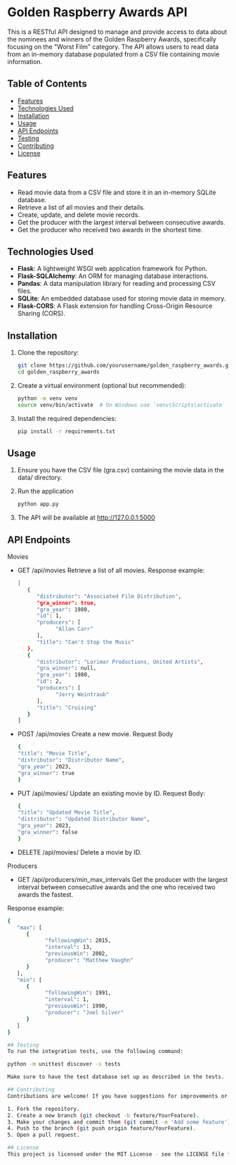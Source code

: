 # Golden Raspberry Awards API

This is a RESTful API designed to manage and provide access to data about the nominees and winners of the Golden Raspberry Awards, specifically focusing on the "Worst Film" category. The API allows users to read data from an in-memory database populated from a CSV file containing movie information.

## Table of Contents
- [Features](#features)
- [Technologies Used](#technologies-used)
- [Installation](#installation)
- [Usage](#usage)
- [API Endpoints](#api-endpoints)
- [Testing](#testing)
- [Contributing](#contributing)
- [License](#license)

## Features
- Read movie data from a CSV file and store it in an in-memory SQLite database.
- Retrieve a list of all movies and their details.
- Create, update, and delete movie records.
- Get the producer with the largest interval between consecutive awards.
- Get the producer who received two awards in the shortest time.

## Technologies Used
- **Flask**: A lightweight WSGI web application framework for Python.
- **Flask-SQLAlchemy**: An ORM for managing database interactions.
- **Pandas**: A data manipulation library for reading and processing CSV files.
- **SQLite**: An embedded database used for storing movie data in memory.
- **Flask-CORS**: A Flask extension for handling Cross-Origin Resource Sharing (CORS).

## Installation

1. Clone the repository:
   ```bash
   git clone https://github.com/yourusername/golden_raspberry_awards.git
   cd golden_raspberry_awards

2. Create a virtual environment (optional but recommended):
   ```bash
   python -m venv venv
   source venv/bin/activate  # On Windows use `venv\Scripts\activate`

3. Install the required dependencies:
   ```bash
   pip install -r requirements.txt

## Usage

1. Ensure you have the CSV file (gra.csv) containing the movie data in the data/ directory.

2. Run the application
   ```bash
   python app.py

3. The API will be available at http://127.0.0.1:5000

## API Endpoints

Movies

- GET /api/movies
Retrieve a list of all movies.
Response example: 
   ```bash
   [
      {
         "distributor": "Associated Film Distribution",
         "gra_winner": true,
         "gra_year": 1980,
         "id": 1,
         "producers": [
               "Allan Carr"
         ],
         "title": "Can't Stop the Music"
      },
      {
         "distributor": "Lorimar Productions, United Artists",
         "gra_winner": null,
         "gra_year": 1980,
         "id": 2,
         "producers": [
               "Jerry Weintraub"
         ],
         "title": "Cruising"
      } 
   ]

- POST /api/movies
Create a new movie.
Request Body
   ```bash
   {
   "title": "Movie Title",
   "distributor": "Distributor Name",
   "gra_year": 2023,
   "gra_winner": true
   }

- PUT /api/movies/<id>
Update an existing movie by ID.
Request Body:
   ```bash
   {
   "title": "Updated Movie Title",
   "distributor": "Updated Distributor Name",
   "gra_year": 2023,
   "gra_winner": false
   }

- DELETE /api/movies/<id>
Delete a movie by ID.

Producers
- GET /api/producers/min_max_intervals
Get the producer with the largest interval between consecutive awards and the one who received two awards the fastest.

Response example:
   ```bash
   {
      "max": [
         {
               "followingWin": 2015,
               "interval": 13,
               "previousWin": 2002,
               "producer": "Matthew Vaughn"
         }
      ],
      "min": [
         {
               "followingWin": 1991,
               "interval": 1,
               "previousWin": 1990,
               "producer": "Joel Silver"
         }
      ]
   }

## Testing
To run the integration tests, use the following command:

python -m unittest discover -s tests

Make sure to have the test database set up as described in the tests.

## Contributing
Contributions are welcome! If you have suggestions for improvements or new features, please fork the repository and submit a pull request.

1. Fork the repository.
2. Create a new branch (git checkout -b feature/YourFeature).
3. Make your changes and commit them (git commit -m 'Add some feature').
4. Push to the branch (git push origin feature/YourFeature).
5. Open a pull request.

## License
This project is licensed under the MIT License - see the LICENSE file for details.  markdown

